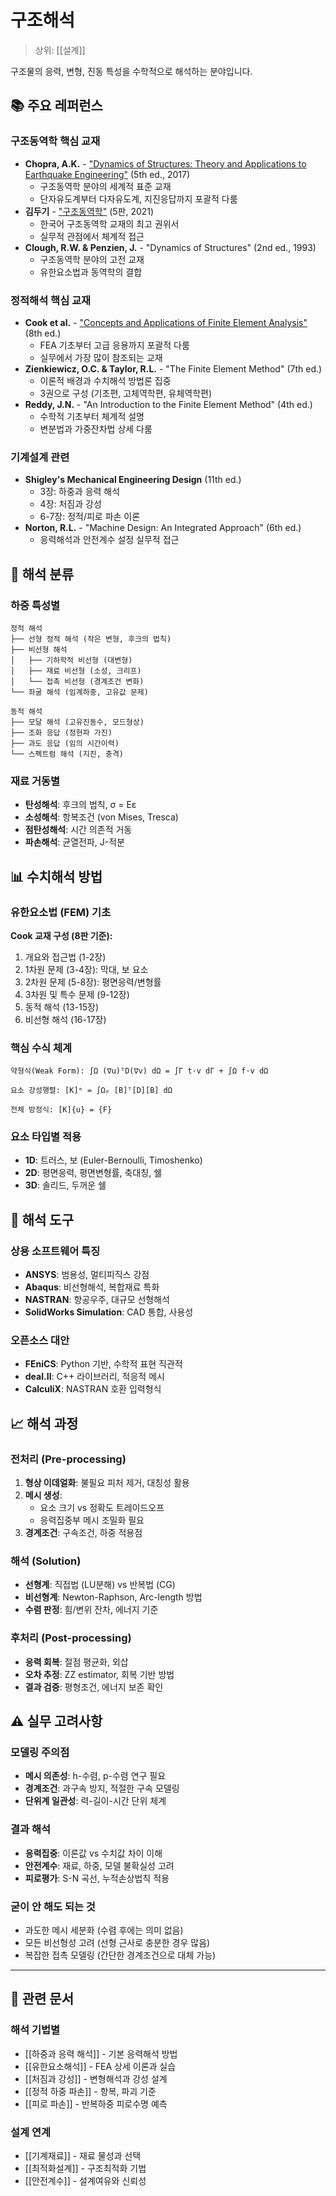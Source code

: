 # 구조해석

> 상위: [[설계]]

구조물의 응력, 변형, 진동 특성을 수학적으로 해석하는 분야입니다.

## 📚 주요 레퍼런스

### 구조동역학 핵심 교재
- **Chopra, A.K.** - ["Dynamics of Structures: Theory and Applications to Earthquake Engineering"](https://www.pearson.com/us/higher-education/program/Chopra-Dynamics-of-Structures-5th-Edition/PGM100651.html) (5th ed., 2017)
  - 구조동역학 분야의 세계적 표준 교재
  - 단자유도계부터 다자유도계, 지진응답까지 포괄적 다룸
- **김두기** - ["구조동역학"](https://www.kim2kie.com/res/html/3_ach/book_strdyn.html) (5판, 2021)
  - 한국어 구조동역학 교재의 최고 권위서
  - 실무적 관점에서 체계적 접근
- **Clough, R.W. & Penzien, J.** - "Dynamics of Structures" (2nd ed., 1993)
  - 구조동역학 분야의 고전 교재
  - 유한요소법과 동역학의 결합

### 정적해석 핵심 교재
- **Cook et al.** - ["Concepts and Applications of Finite Element Analysis"](https://www.wiley.com/en-us/Concepts+and+Applications+of+Finite+Element+Analysis%2C+4th+Edition-p-9780471356608) (8th ed.)
  - FEA 기초부터 고급 응용까지 포괄적 다룸
  - 실무에서 가장 많이 참조되는 교재
- **Zienkiewicz, O.C. & Taylor, R.L.** - "The Finite Element Method" (7th ed.)  
  - 이론적 배경과 수치해석 방법론 집중
  - 3권으로 구성 (기초편, 고체역학편, 유체역학편)
- **Reddy, J.N.** - "An Introduction to the Finite Element Method" (4th ed.)
  - 수학적 기초부터 체계적 설명
  - 변분법과 가중잔차법 상세 다룸

### 기계설계 관련
- **Shigley's Mechanical Engineering Design** (11th ed.)
  - 3장: 하중과 응력 해석
  - 4장: 처짐과 강성  
  - 6-7장: 정적/피로 파손 이론
- **Norton, R.L.** - "Machine Design: An Integrated Approach" (6th ed.)
  - 응력해석과 안전계수 설정 실무적 접근

## 🔧 해석 분류

### 하중 특성별
```
정적 해석
├── 선형 정적 해석 (작은 변형, 후크의 법칙)
├── 비선형 해석 
│   ├── 기하학적 비선형 (대변형)
│   ├── 재료 비선형 (소성, 크리프)
│   └── 접촉 비선형 (경계조건 변화)
└── 좌굴 해석 (임계하중, 고유값 문제)

동적 해석  
├── 모달 해석 (고유진동수, 모드형상)
├── 조화 응답 (정현파 가진)
├── 과도 응답 (임의 시간이력)
└── 스펙트럼 해석 (지진, 충격)
```

### 재료 거동별
- **탄성해석**: 후크의 법칙, σ = Eε
- **소성해석**: 항복조건 (von Mises, Tresca)
- **점탄성해석**: 시간 의존적 거동
- **파손해석**: 균열전파, J-적분

## 📊 수치해석 방법

### 유한요소법 (FEM) 기초
**Cook 교재 구성 (8판 기준):**
1. 개요와 접근법 (1-2장)
2. 1차원 문제 (3-4장): 막대, 보 요소
3. 2차원 문제 (5-8장): 평면응력/변형률
4. 3차원 및 특수 문제 (9-12장)
5. 동적 해석 (13-15장)
6. 비선형 해석 (16-17장)

### 핵심 수식 체계
```
약형식(Weak Form): ∫Ω (∇u)ᵀD(∇v) dΩ = ∫Γ t·v dΓ + ∫Ω f·v dΩ

요소 강성행렬: [K]ᵉ = ∫Ωₑ [B]ᵀ[D][B] dΩ

전체 방정식: [K]{u} = {F}
```

### 요소 타입별 적용
- **1D**: 트러스, 보 (Euler-Bernoulli, Timoshenko)
- **2D**: 평면응력, 평면변형률, 축대칭, 쉘
- **3D**: 솔리드, 두꺼운 쉘

## 🎯 해석 도구

### 상용 소프트웨어 특징
- **ANSYS**: 범용성, 멀티피직스 강점
- **Abaqus**: 비선형해석, 복합재료 특화  
- **NASTRAN**: 항공우주, 대규모 선형해석
- **SolidWorks Simulation**: CAD 통합, 사용성

### 오픈소스 대안
- **FEniCS**: Python 기반, 수학적 표현 직관적
- **deal.II**: C++ 라이브러리, 적응적 메시
- **CalculiX**: NASTRAN 호환 입력형식

## 📈 해석 과정

### 전처리 (Pre-processing)
1. **형상 이데얼화**: 불필요 피처 제거, 대칭성 활용
2. **메시 생성**: 
   - 요소 크기 vs 정확도 트레이드오프
   - 응력집중부 메시 조밀화 필요
3. **경계조건**: 구속조건, 하중 적용점

### 해석 (Solution)  
- **선형계**: 직접법 (LU분해) vs 반복법 (CG)
- **비선형계**: Newton-Raphson, Arc-length 방법
- **수렴 판정**: 힘/변위 잔차, 에너지 기준

### 후처리 (Post-processing)
- **응력 회복**: 절점 평균화, 외삽
- **오차 추정**: ZZ estimator, 회복 기반 방법  
- **결과 검증**: 평형조건, 에너지 보존 확인

## ⚠️ 실무 고려사항

### 모델링 주의점
- **메시 의존성**: h-수렴, p-수렴 연구 필요
- **경계조건**: 과구속 방지, 적절한 구속 모델링
- **단위계 일관성**: 력-길이-시간 단위 체계

### 결과 해석
- **응력집중**: 이론값 vs 수치값 차이 이해
- **안전계수**: 재료, 하중, 모델 불확실성 고려
- **피로평가**: S-N 곡선, 누적손상법칙 적용

### 굳이 안 해도 되는 것
- 과도한 메시 세분화 (수렴 후에는 의미 없음)
- 모든 비선형성 고려 (선형 근사로 충분한 경우 많음)
- 복잡한 접촉 모델링 (간단한 경계조건으로 대체 가능)

---

## 🔗 관련 문서

### 해석 기법별
- [[하중과 응력 해석]] - 기본 응력해석 방법
- [[유한요소해석]] - FEA 상세 이론과 실습
- [[처짐과 강성]] - 변형해석과 강성 설계
- [[정적 하중 파손]] - 항복, 파괴 기준
- [[피로 파손]] - 반복하중 피로수명 예측

### 설계 연계
- [[기계재료]] - 재료 물성과 선택
- [[최적화설계]] - 구조최적화 기법
- [[안전계수]] - 설계여유와 신뢰성